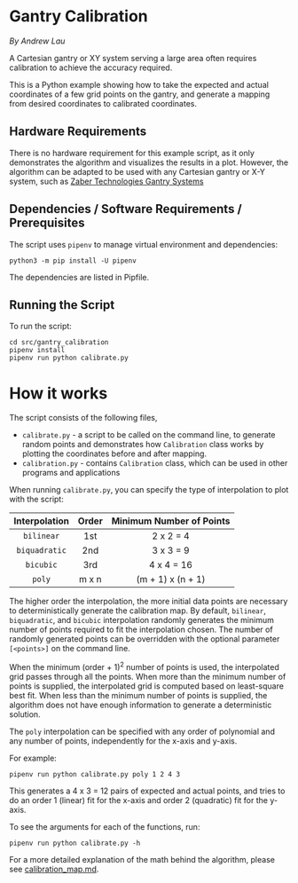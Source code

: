 # Gantry Calibration

*By Andrew Lau*

A Cartesian gantry or XY system serving a large area often requires calibration to achieve the
accuracy required.

This is a Python example showing how to take the expected and actual coordinates of a few grid
points on the gantry, and generate a mapping from desired coordinates to calibrated coordinates.

## Hardware Requirements
There is no hardware requirement for this example script, as it only demonstrates the algorithm
and visualizes the results in a plot.  However, the algorithm can be adapted to be used with any
Cartesian gantry or X-Y system, such as
[Zaber Technologies Gantry Systems](https://www.zaber.com/products/xy-xyz-gantry-systems/GANTRY)

## Dependencies / Software Requirements / Prerequisites
The script uses `pipenv` to manage virtual environment and dependencies:

    python3 -m pip install -U pipenv

The dependencies are listed in Pipfile.

## Running the Script
To run the script:

    cd src/gantry_calibration
    pipenv install
    pipenv run python calibrate.py

# How it works
The script consists of the following files,
- `calibrate.py` - a script to be called on the command line, to generate random points
and demonstrates how `Calibration` class works by plotting the coordinates before and after mapping.
- `calibration.py` - contains `Calibration` class, which can be used in other programs and applications

When running `calibrate.py`, you can specify the type of interpolation to plot with the script:

| Interpolation | Order | Minimum Number of Points |
|:-------------:|:-----:|:------------------------:|
|  `bilinear`   |  1st  |        2 x 2 = 4         |
| `biquadratic` |  2nd  |        3 x 3 = 9         |
|   `bicubic`   |  3rd  |        4 x 4 = 16        |
|    `poly`     | m x n |    (m + 1) x (n + 1)     |

The higher order the interpolation, the more initial data points
are necessary to deterministically generate the calibration map.
By default, `bilinear`, `biquadratic`, and `bicubic` interpolation randomly generates
the minimum number of points required to fit the interpolation chosen.
The number of randomly generated points can be overridden with
the optional parameter `[<points>]` on the command line.

When the minimum (order + 1)<sup>2</sup> number of points is used, the interpolated grid passes
through all the points.  When more than the minimum number of points is supplied, the interpolated
grid is computed based on least-square best fit.  When less than the minimum number of points is
supplied, the algorithm does not have enough information to generate a deterministic solution.

The `poly` interpolation can be specified with any order of polynomial and any number of points,
independently for the x-axis and y-axis.

For example:

    pipenv run python calibrate.py poly 1 2 4 3

This generates a 4 x 3 = 12 pairs of expected and actual points,
and tries to do an order 1 (linear) fit for the x-axis and order 2 (quadratic) fit for the y-axis.

To see the arguments for each of the functions, run:

    pipenv run python calibrate.py -h

For a more detailed explanation of the math behind the algorithm,
please see [calibration_map.md](calibration_map.md).
